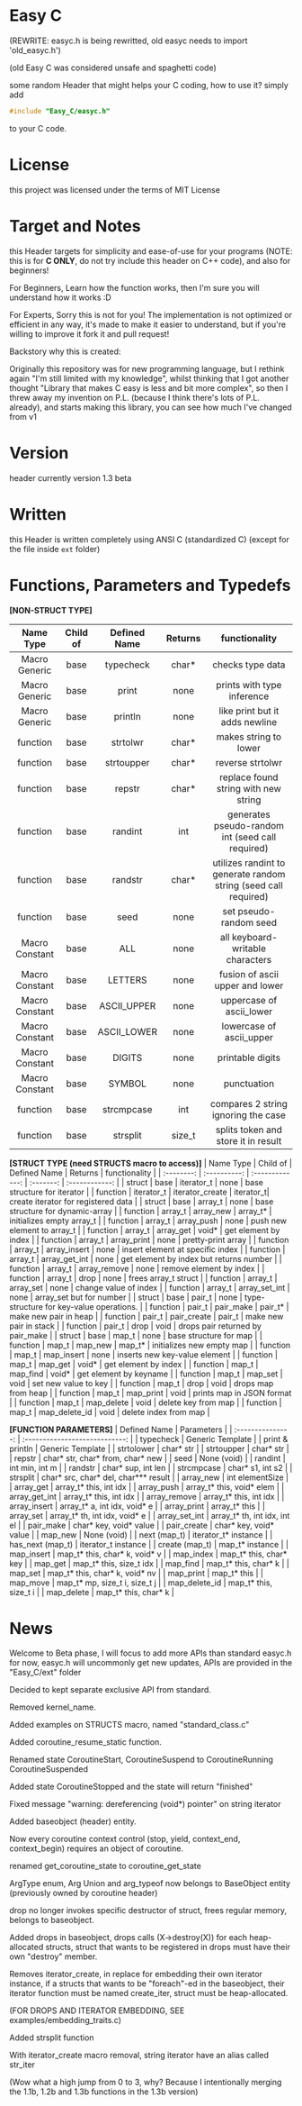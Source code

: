 # Easy C
(REWRITE: easyc.h is being rewritted, old easyc needs to import 'old_easyc.h')

(old Easy C was considered unsafe and spaghetti code)

some random Header that might helps your C coding, how to use it? simply add
```c
#include "Easy_C/easyc.h"
```
to your C code.

# License
this project was licensed under the terms of MIT License

# Target and Notes
this Header targets for simplicity and ease-of-use for your programs (NOTE: this is for **C ONLY**, do not try include this header on C++ code), and also for beginners!

For Beginners, Learn how the function works, then I'm sure you will understand how it works :D

For Experts, Sorry this is not for you! The implementation is not optimized or efficient in any way, it's made to make it easier to understand, but if you're willing to improve it fork it and pull request!

Backstory why this is created:

Originally this repository was for new programming language, but I rethink again "I'm still limited with my knowledge", whilst thinking that I got another thought "Library that makes C easy is less and bit more complex", so then I threw away my invention on P.L. (because I think there's lots of P.L. already), and starts making this library, you can see how much I've changed from v1

# Version
header currently version 1.3 beta

# Written
this Header is written completely using ANSI C (standardized C) (except for the file inside `ext` folder)

# Functions, Parameters and Typedefs
**[NON-STRUCT TYPE]**

| Name Type  | Child of     | Defined Name    | Returns   | functionality   |
| :--------: | :----------: | :-------------: | :-------: | :------------:  |
| Macro Generic | base      | typecheck       | char*     | checks type data |
| Macro Generic | base      | print           | none      | prints with type inference |
| Macro Generic | base      | println         | none      | like print but it adds newline |
| function   |  base        | strtolwr        | char*     | makes string to lower |
| function   |  base        | strtoupper      | char*     | reverse strtolwr |
| function   |  base        | repstr          | char*     | replace found string with new string|
| function   |  base        | randint         | int       | generates pseudo-random int (seed call required) |
| function   |  base        | randstr         | char*     | utilizes randint to generate random string  (seed call required) |
| function   | base         | seed            | none      | set pseudo-random seed |
| Macro Constant | base     | ALL             | none      | all keyboard-writable characters |
| Macro Constant | base     | LETTERS         | none      | fusion of ascii upper and lower |
| Macro Constant | base     | ASCII_UPPER     | none      | uppercase of ascii_lower |
| Macro Constant | base     | ASCII_LOWER     | none      | lowercase of ascii_upper |
| Macro Constant | base     | DIGITS          | none      | printable digits         |
| Macro Constant | base     | SYMBOL          | none      | punctuation              |
| function       | base     | strcmpcase      | int       | compares 2 string ignoring the case |
| function       | base     | strsplit        | size_t    | splits token and store it in result |

**[STRUCT TYPE (need STRUCTS macro to access)]**
| Name Type  | Child of     | Defined Name    | Returns   | functionality   |
| :--------: | :----------: | :-------------: | :-------: | :------------:  |
| struct     | base         | iterator_t      | none      | base structure for iterator |
| function   | iterator_t   | iterator_create | iterator_t| create iterator for registered data |
| struct     | base         | array_t         | none      | base structure for dynamic-array |
| function   | array_t      | array_new       | array_t*  | initializes empty array_t |
| function   | array_t      | array_push      | none      | push new element to array_t |
| function   | array_t      | array_get       | void*     | get element by index |
| function   | array_t      | array_print     | none      | pretty-print array |
| function   | array_t      | array_insert    | none      | insert element at specific index |
| function   | array_t      | array_get_int   | none      | get element by index but returns number |
| function   | array_t      | array_remove    | none       | remove element by index |
| function   | array_t      | drop            | none       | frees array_t struct |
| function   | array_t      | array_set       | none       | change value of index |
| function   | array_t      | array_set_int   | none       | array_set but for number |
| struct     | base         | pair_t          | none       | type-structure for key-value operations.  |
| function   | pair_t       | pair_make       | pair_t*    | make new pair in heap     |
| function   | pair_t       | pair_create     | pair_t     | make new pair in stack |
| function   | pair_t       | drop            | void       | drops pair returned by pair_make    |
| struct     | base         | map_t           | none       | base structure for map |
| function   | map_t        | map_new         | map_t*     | initializes new empty map |
| function   | map_t        | map_insert      | none       | inserts new key-value element |
| function   | map_t        | map_get         | void*      | get element by index |
| function   | map_t        | map_find        | void*      | get element by keyname |
| function   | map_t        | map_set         | void       | set new value to key |
| function   | map_t        | drop            | void       | drops map from heap |
| function   | map_t        | map_print       | void       | prints map in JSON format |
| function   | map_t        | map_delete      | void       | delete key from map |
| function   | map_t        | map_delete_id   | void       | delete index from map |

**[FUNCTION PARAMETERS]**
| Defined Name          |         Parameters                    |
| :---------------:     | :----------------------------:        |
| typecheck             | Generic Template                      |
| print & println       | Generic  Template                     |
| strtolower            | char* str                             |
| strtoupper            | char* str                             |
| repstr                | char* str, char* from, char* new      |
| seed                  | None (void)                           |
| randint               | int min, int m                        |
| randstr               | char* sup, int len                    |
| strcmpcase            | char* s1, int s2                      |
| strsplit              | char* src, char* del, char*** result  |
| array_new             | int elementSize                       |
| array_get             | array_t* this, int idx                |
| array_push            | array_t* this, void* elem             |
| array_get_int         | array_t* this, int idx                |
| array_remove          | array_t* this, int idx                |
| array_insert          | array_t* a, int idx, void* e          |
| array_print           | array_t* this                         |
| array_set             | array_t* th, int idx, void* e         |
| array_set_int         | array_t* th, int idx, int el          |
| pair_make             | char* key, void* value                |
| pair_create           | char* key, void* value                |
| map_new               | None (void)                           |
| next (map_t)          | iterator_t* instance                  |
| has_next (map_t)      | iterator_t instance                   |
| create (map_t)        | map_t* instance                       |
| map_insert            | map_t* this, char* k, void* v         |
| map_index             | map_t* this, char* key                |
| map_get               | map_t* this, size_t idx               |
| map_find              | map_t* this, char* k                  |
| map_set               | map_t* this, char* k, void* nv        |
| map_print             | map_t* this                           |
| map_move              | map_t* mp, size_t i, size_t j         |
| map_delete_id         | map_t* this, size_t i                 |
| map_delete            | map_t* this, char* k                  |


# News
Welcome to Beta phase, I will focus to add more APIs than standard easyc.h for now, easyc.h will uncommonly get new updates, APIs are provided in the "Easy_C/ext" folder

Decided to kept separate exclusive API from standard.

Removed kernel_name.

Added examples on STRUCTS macro, named "standard_class.c"

Added coroutine_resume_static function.

Renamed state CoroutineStart, CoroutineSuspend to CoroutineRunning CoroutineSuspended

Added state CoroutineStopped and the state will return "finished"

Fixed message "warning: dereferencing (void*) pointer" on string iterator

Added baseobject (header) entity.

Now every coroutine context control (stop, yield, context_end, context_begin) requires an object of coroutine.

renamed get_coroutine_state to coroutine_get_state

ArgType enum, Arg Union and arg_typeof now belongs to BaseObject entity (previously owned by coroutine header)

drop no longer invokes specific destructor of struct, frees regular memory, belongs to baseobject.

Added drops in baseobject, drops calls (X->destroy(X)) for each heap-allocated structs, struct that wants to be registered in drops must have their own "destroy" member.

Removes iterator_create, in replace for embedding their own iterator instance, if a structs that wants to be "foreach"-ed in the baseobject, their iterator function must be named create_iter, struct must be heap-allocated.

(FOR DROPS AND ITERATOR EMBEDDING, SEE examples/embedding_traits.c)

Added strsplit function

With iterator_create macro removal, string iterator have an alias called str_iter

(Wow what a high jump from 0 to 3, why? Because I intentionally merging the 1.1b, 1.2b and 1.3b functions in the 1.3b version)